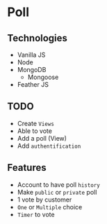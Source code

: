 # Poll

## Technologies
- Vanilla JS
- Node
- MongoDB
  - Mongoose
- Feather JS

## TODO
- Create `Views`
- Able to vote
- Add a poll (View)
- Add `authentification`

## Features
- Account to have poll `history`
- Make `public` or `private` poll
- 1 vote by customer
- `One` or `Multiple` choice
- `Timer` to vote